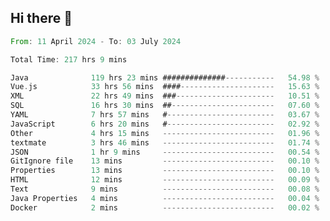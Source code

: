 ## Hi there 👋
<!--START_SECTION:waka-->

```rust
From: 11 April 2024 - To: 03 July 2024

Total Time: 217 hrs 9 mins

Java              119 hrs 23 mins ##############-----------   54.98 %
Vue.js            33 hrs 56 mins  ####---------------------   15.63 %
XML               22 hrs 49 mins  ###----------------------   10.51 %
SQL               16 hrs 30 mins  ##-----------------------   07.60 %
YAML              7 hrs 57 mins   #------------------------   03.67 %
JavaScript        6 hrs 20 mins   #------------------------   02.92 %
Other             4 hrs 15 mins   -------------------------   01.96 %
textmate          3 hrs 46 mins   -------------------------   01.74 %
JSON              1 hr 9 mins     -------------------------   00.54 %
GitIgnore file    13 mins         -------------------------   00.10 %
Properties        13 mins         -------------------------   00.10 %
HTML              12 mins         -------------------------   00.09 %
Text              9 mins          -------------------------   00.08 %
Java Properties   4 mins          -------------------------   00.04 %
Docker            2 mins          -------------------------   00.02 %
```

<!--END_SECTION:waka-->
<!--
**lianggeshanhetao/lianggeshanhetao** is a ✨ _special_ ✨ repository because its `README.md` (this file) appears on your GitHub profile.

Here are some ideas to get you started:

- 🔭 I’m currently working on ...
- 🌱 I’m currently learning ...
- 👯 I’m looking to collaborate on ...
- 🤔 I’m looking for help with ...
- 💬 Ask me about ...
- 📫 How to reach me: ...
- 😄 Pronouns: ...
- ⚡ Fun fact: ...
-->
